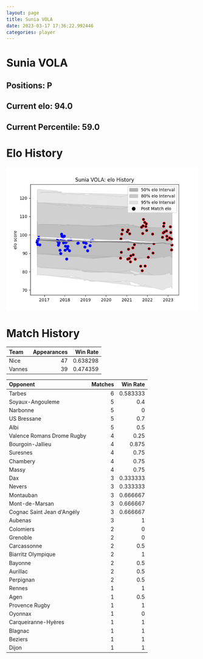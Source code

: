 ```yaml
---  
layout: page  
title: Sunia VOLA  
date: 2023-03-17 17:36:22.992446  
categories: player  
---
```

# Sunia VOLA

## Positions: P

## Current elo: 94.0

## Current Percentile: 59.0

# Elo History


![elo history](history_SuniaVOLA.png)
# Match History


| Team   |   Appearances |   Win Rate |
|:-------|--------------:|-----------:|
| Nice   |            47 |   0.638298 |
| Vannes |            39 |   0.474359 |

| Opponent                   |   Matches |   Win Rate |
|:---------------------------|----------:|-----------:|
| Tarbes                     |         6 |   0.583333 |
| Soyaux-Angouleme           |         5 |   0.4      |
| Narbonne                   |         5 |   0        |
| US Bressane                |         5 |   0.7      |
| Albi                       |         5 |   0.5      |
| Valence Romans Drome Rugby |         4 |   0.25     |
| Bourgoin-Jallieu           |         4 |   0.875    |
| Suresnes                   |         4 |   0.75     |
| Chambery                   |         4 |   0.75     |
| Massy                      |         4 |   0.75     |
| Dax                        |         3 |   0.333333 |
| Nevers                     |         3 |   0.333333 |
| Montauban                  |         3 |   0.666667 |
| Mont-de-Marsan             |         3 |   0.666667 |
| Cognac Saint Jean d'Angély |         3 |   0.666667 |
| Aubenas                    |         3 |   1        |
| Colomiers                  |         2 |   0        |
| Grenoble                   |         2 |   0        |
| Carcassonne                |         2 |   0.5      |
| Biarritz Olympique         |         2 |   1        |
| Bayonne                    |         2 |   0.5      |
| Aurillac                   |         2 |   0.5      |
| Perpignan                  |         2 |   0.5      |
| Rennes                     |         1 |   1        |
| Agen                       |         1 |   0.5      |
| Provence Rugby             |         1 |   1        |
| Oyonnax                    |         1 |   0        |
| Carqueiranne-Hyères        |         1 |   1        |
| Blagnac                    |         1 |   1        |
| Beziers                    |         1 |   1        |
| Dijon                      |         1 |   1        |